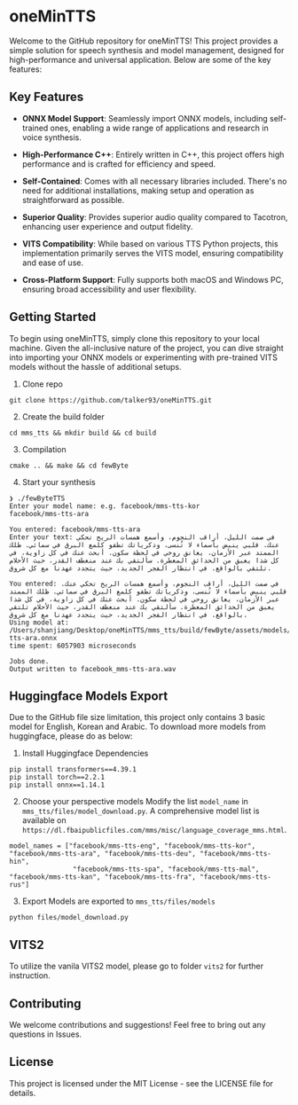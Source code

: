 # oneMinTTS
Welcome to the GitHub repository for oneMinTTS! This project provides a simple solution for speech synthesis and model management, designed for high-performance and universal application. Below are some of the key features:

## Key Features

- **ONNX Model Support**: Seamlessly import ONNX models, including self-trained ones, enabling a wide range of applications and research in voice synthesis.

- **High-Performance C++**: Entirely written in C++, this project offers high performance and is crafted for efficiency and speed.

- **Self-Contained**: Comes with all necessary libraries included. There's no need for additional installations, making setup and operation as straightforward as possible.

- **Superior Quality**: Provides superior audio quality compared to Tacotron, enhancing user experience and output fidelity.

- **VITS Compatibility**: While based on various TTS Python projects, this implementation primarily serves the VITS model, ensuring compatibility and ease of use.

- **Cross-Platform Support**: Fully supports both macOS and Windows PC, ensuring broad accessibility and user flexibility.

## Getting Started
To begin using oneMinTTS, simply clone this repository to your local machine. Given the all-inclusive nature of the project, you can dive straight into importing your ONNX models or experimenting with pre-trained VITS models without the hassle of additional setups.

1. Clone repo
```
git clone https://github.com/talker93/oneMinTTS.git
```
2. Create the build folder
```
cd mms_tts && mkdir build && cd build
```
3. Compilation
```
cmake .. && make && cd fewByte
```
4. Start your synthesis
```
❯ ./fewByteTTS
Enter your model name: e.g. facebook/mms-tts-kor
facebook/mms-tts-ara

You entered: facebook/mms-tts-ara
Enter your text: في صمت الليل، أراقب النجوم، وأسمع همسات الريح تحكي عنك. قلبي ينبض بأسماء لا تُنسى، وذكرياتك تطفو كلمع البرق في سمائي. ظلك الممتد عبر الأزمان، يعانق روحي في لحظة سكون. أبحث عنك في كل زاوية، في كل شذا يعبق من الحدائق المعطرة. سألتقي بك عند منعطف القدر، حيث الأحلام تلتقي بالواقع. في انتظار الفجر الجديد، حيث يتجدد عهدنا مع كل شروق.

You entered: في صمت الليل، أراقب النجوم، وأسمع همسات الريح تحكي عنك. قلبي ينبض بأسماء لا تُنسى، وذكرياتك تطفو كلمع البرق في سمائي. ظلك الممتد عبر الأزمان، يعانق روحي في لحظة سكون. أبحث عنك في كل زاوية، في كل شذا يعبق من الحدائق المعطرة. سألتقي بك عند منعطف القدر، حيث الأحلام تلتقي بالواقع. في انتظار الفجر الجديد، حيث يتجدد عهدنا مع كل شروق.
Using model at: /Users/shanjiang/Desktop/oneMinTTS/mms_tts/build/fewByte/assets/models/facebook_mms-tts-ara.onnx
time spent: 6057903 microseconds

Jobs done.
Output written to facebook_mms-tts-ara.wav
```

## Huggingface Models Export
Due to the GitHub file size limitation, this project only contains 3 basic model for English, Korean and Arabic.
To download more models from huggingface, please do as below:
1. Install Huggingface Dependencies
```
pip install transformers==4.39.1
pip install torch==2.2.1
pip install onnx==1.14.1
```
2. Choose your perspective models
Modify the list `model_name` in `mms_tts/files/model_download.py`.
A comprehensive model list is available on `https://dl.fbaipublicfiles.com/mms/misc/language_coverage_mms.html`.
```
model_names = ["facebook/mms-tts-eng", "facebook/mms-tts-kor", "facebook/mms-tts-ara", "facebook/mms-tts-deu", "facebook/mms-tts-hin", 
                "facebook/mms-tts-spa", "facebook/mms-tts-mal", "facebook/mms-tts-kan", "facebook/mms-tts-fra", "facebook/mms-tts-rus"]
```
3. Export
Models are exported to `mms_tts/files/models`
```
python files/model_download.py
```

## VITS2
To utilize the vanila VITS2 model, please go to folder `vits2` for further instruction.

## Contributing
We welcome contributions and suggestions! 
Feel free to bring out any questions in Issues.
<!-- Please refer to the Contributing Guidelines for more information. -->

## License
This project is licensed under the MIT License - see the LICENSE file for details.
